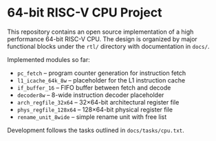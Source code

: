 # 64-bit RISC-V CPU Project

This repository contains an open source implementation of a high performance
64-bit RISC-V CPU. The design is organized by major functional blocks under the
`rtl/` directory with documentation in `docs/`.

Implemented modules so far:
- `pc_fetch` – program counter generation for instruction fetch
- `l1_icache_64k_8w` – placeholder for the L1 instruction cache
- `if_buffer_16` – FIFO buffer between fetch and decode
- `decoder8w` – 8-wide instruction decoder placeholder
- `arch_regfile_32x64` – 32×64-bit architectural register file
- `phys_regfile_128x64` – 128×64-bit physical register file
- `rename_unit_8wide` – simple rename unit with free list

Development follows the tasks outlined in `docs/tasks/cpu.txt`.
